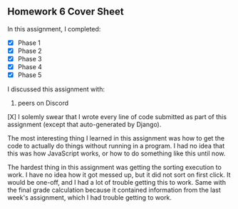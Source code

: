Homework 6 Cover Sheet
----------------------

In this assignment, I completed:

- [X] Phase 1
- [X] Phase 2
- [X] Phase 3
- [X] Phase 4
- [X] Phase 5

I discussed this assignment with:
1. peers on Discord

[X] I solemly swear that I wrote every line of code submitted as part
of this assignment (except that auto-generated by Django).

The most interesting thing I learned in this assignment was how to get the code to actually do things without running in a program. I had no idea that this was how 
JavaScript works, or how to do something like this until now. 

The hardest thing in this assignment was getting the sorting execution to work. I have no idea how it got messed up, but it did not sort on first click. It would
be one-off, and I had a lot of trouble getting this to work. Same with the final grade calculation because it contained information from the last week's assignment, 
which I had trouble getting to work.